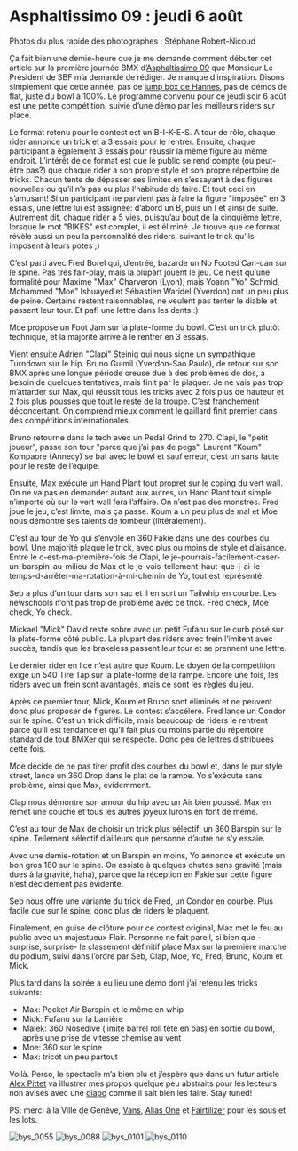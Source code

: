 # Asphaltissimo 09 : jeudi 6 août

Photos du plus rapide des photographes : Stéphane Robert-Nicoud

Ça fait bien une demie-heure que je me demande comment débuter cet article sur la première journée BMX d’[Asphaltissimo 09](http://www.asphaltissimo.ch/) que Monsieur Le Président de SBF m’a demandé de rédiger. Je manque d’inspiration. Disons simplement que cette année, pas de [jump box de Hannes](http://www.bmxshow.ch/), pas de démos de flat, juste du bowl à 100%. Le programme convenu pour ce jeudi soir 6 août est une petite compétition, suivie d’une démo par les meilleurs riders sur place.

Le format retenu pour le contest est un B-I-K-E-S. A tour de rôle, chaque rider annonce un trick et a 3 essais pour le rentrer. Ensuite, chaque participant a également 3 essais pour réussir la même figure au même endroit. L’intérêt de ce format est que le public se rend compte (ou peut-être pas?) que chaque rider a son propre style et son propre répertoire de tricks. Chacun tente de dépasser ses limites en s’essayant à des figures nouvelles ou qu’il n’a pas ou plus l’habitude de faire. Et tout ceci en s’amusant! Si un participant ne parvient pas à faire la figure "imposée" en 3 essais, une lettre lui est assignée: d’abord un B, puis un I et ainsi de suite. Autrement dit, chaque rider a 5 vies, puisqu’au bout de la cinquième lettre, lorsque le mot "BIKES" est complet, il est éliminé. Je trouve que ce format révèle aussi un peu la personnalité des riders, suivant le trick qu’ils imposent à leurs potes ;)

C’est parti avec Fred Borel qui, d’entrée, bazarde un No Footed Can-can sur le spine. Pas très fair-play, mais la plupart jouent le jeu. Ce n’est qu’une formalité pour Maxime "Max" Charveron (Lyon), mais Yoann "Yo" Schmid, Mohammed "Moe" Ishuayed et Sébastien Waridel (Yverdon) ont un peu plus de peine. Certains restent raisonnables, ne veulent pas tenter le diable et passent leur tour. Et paf! une lettre dans les dents :)

Moe propose un Foot Jam sur la plate-forme du bowl. C’est un trick plutôt technique, et la majorité arrive à le rentrer en 3 essais.

Vient ensuite Adrien "Clapi" Steinig qui nous signe un sympathique Turndown sur le hip. Bruno Guimil (Yverdon-Sao Paulo), de retour sur son BMX après une longue période creuse due à des problèmes de dos, a besoin de quelques tentatives, mais finit par le plaquer. Je ne vais pas trop m’attarder sur Max, qui réussit tous les tricks avec 2 fois plus de hauteur et 2 fois plus poussés que tout le reste de la troupe. C’est franchement déconcertant. On comprend mieux comment le gaillard finit premier dans des compétitions internationales.

Bruno retourne dans le tech avec un Pedal Grind to 270. Clapi, le "petit joueur", passe son tour "parce que j’ai pas de pegs". Laurent "Koum" Kompaore (Annecy) se bat avec le bowl et sauf erreur, c’est un sans faute pour le reste de l’équipe.

Ensuite, Max exécute un Hand Plant tout propret sur le coping du vert wall. On ne va pas en demander autant aux autres, un Hand Plant tout simple n’importe où sur le vert wall fera l’affaire. On n’est pas des monstres. Fred joue le jeu, c’est limite, mais ça passe. Koum a un peu plus de mal et Moe nous démontre ses talents de tombeur (littéralement).

C’est au tour de Yo qui s’envole en 360 Fakie dans une des courbes du bowl. Une majorité plaque le trick, avec plus ou moins de style et d’aisance. Entre le c-est-ma-première-fois de Clapi, le je-pourrais-facilement-caser-un-barspin-au-milieu de Max et le je-vais-tellement-haut-que-j-ai-le-temps-d-arrêter-ma-rotation-à-mi-chemin de Yo, tout est représenté.

Seb a plus d’un tour dans son sac et il en sort un Tailwhip en courbe. Les newschools n’ont pas trop de problème avec ce trick. Fred check, Moe check, Yo check.

Mickael "Mick" David reste sobre avec un petit Fufanu sur le curb posé sur la plate-forme côté public. La plupart des riders avec frein l’imitent avec succès, tandis que les brakeless passent leur tour et se prennent une lettre.

Le dernier rider en lice n’est autre que Koum. Le doyen de la compétition exige un 540 Tire Tap sur la plate-forme de la rampe. Encore une fois, les riders avec un frein sont avantagés, mais ce sont les règles du jeu.

Après ce premier tour, Mick, Koum et Bruno sont éliminés et ne peuvent donc plus proposer de figures. Le contest s’accélère. Fred lance un Condor sur le spine. C’est un trick difficile, mais beaucoup de riders le rentrent parce qu’il est tendance et qu’il fait plus ou moins partie du répertoire standard de tout BMXer qui se respecte. Donc peu de lettres distribuées cette fois.

Moe décide de ne pas tirer profit des courbes du bowl et, dans le pur style street, lance un 360 Drop dans le plat de la rampe. Yo s’exécute sans problème, ainsi que Max, évidemment.

Clap nous démontre son amour du hip avec un Air bien poussé. Max en remet une couche et tous les autres joyeux lurons en font de même.

C’est au tour de Max de choisir un trick plus sélectif: un 360 Barspin sur le spine. Tellement sélectif d’ailleurs que personne d’autre ne s’y essaie.

Avec une demie-rotation et un Barspin en moins, Yo annonce et exécute un bon gros 180 sur le spine. On assiste à quelques chutes sans gravité (mais dues à la gravité, haha), parce que la réception en Fakie sur cette figure n’est décidément pas évidente.

Seb nous offre une variante du trick de Fred, un Condor en courbe. Plus facile que sur le spine, donc plus de riders le plaquent.

Finalement, en guise de clôture pour ce contest original, Max met le feu au public avec un majestueux Flair. Personne ne fait pareil, si bien que -surprise, surprise- le classement définitif place Max sur la première marche du podium, suivi dans l’ordre par Seb, Clap, Moe, Yo, Fred, Bruno, Koum et Mick.

Plus tard dans la soirée a eu lieu une démo dont j’ai retenu les tricks suivants:

- Max: Pocket Air Barspin et le même en whip
- Mick: Fufanu sur la barrière
- Malek: 360 Nosedive (limite barrel roll tête en bas) en sortie du bowl, après une prise de vitesse chemise au vent
- Moe: 360 sur le spine
- Max: tricot un peu partout

Voilà. Perso, le spectacle m’a bien plu et j’espère que dans un futur article [Alex Pittet](http://www.myspace.com/genevalexphotography) va illustrer mes propos quelque peu abstraits pour les lecteurs non avisés avec une [diapo](http://www.youtube.com/user/alexoubien) comme il sait bien les faire. Stay tuned!

PS: merci à la Ville de Genève, [Vans](http://www.vans.ch/), [Alias One](http://www.alias-one.com/) et [Fairtilizer](http://www.fairtilizer.com/) pour les sous et les lots.

![bys_0055](./media/bys_0055.jpg)
![bys_0088](./media/bys_0088.jpg)
![bys_0101](./media/bys_0101.jpg)
![bys_0110](./media/bys_0110.jpg)

